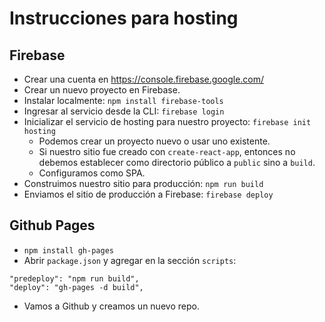# Instrucciones para hosting

## Firebase

  - Crear una cuenta en https://console.firebase.google.com/
  - Crear un nuevo proyecto en Firebase.
  - Instalar localmente: `npm install firebase-tools`
  - Ingresar al servicio desde la CLI: `firebase login`
  - Inicializar el servicio de hosting para nuestro proyecto: `firebase init hosting`
    - Podemos crear un proyecto nuevo o usar uno existente.
    - Si nuestro sitio fue creado con `create-react-app`, entonces no debemos establecer como directorio público a `public` sino a `build`.
    - Configuramos como SPA.
  - Construimos nuestro sitio para producción: `npm run build`
  - Enviamos el sitio de producción a Firebase: `firebase deploy`


## Github Pages

  - `npm install gh-pages`
  - Abrir `package.json` y agregar en la sección `scripts`:
  ```
  "predeploy": "npm run build",
  "deploy": "gh-pages -d build",
  ```
  - Vamos a Github y creamos un nuevo repo.
  
